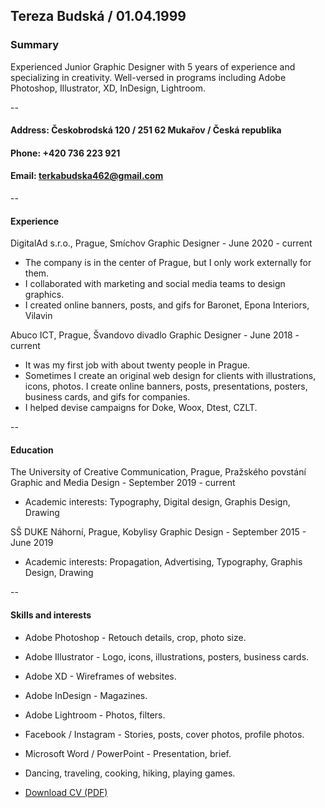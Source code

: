 ## Tereza Budská / 01.04.1999

### Summary
Experienced Junior Graphic Designer with 5 years of experience and specializing in creativity. Well-versed in programs including Adobe Photoshop, Illustrator, XD, InDesign, Lightroom.

--
#### Address: Českobrodská 120 / 251 62 Mukařov / Česká republika
#### Phone: +420 736 223 921
#### Email: terkabudska462@gmail.com
--

#### Experience
DigitalAd s.r.o., Prague, Smíchov
Graphic Designer - June 2020 - current
- The company is in the center of Prague, but I only work externally for them.
- I collaborated with marketing and social media teams to design graphics. 
- I created online banners, posts, and gifs for Baronet, Epona Interiors, Vilavin

Abuco ICT, Prague, Švandovo divadlo
Graphic Designer - June 2018 - current
- It was my first job with about twenty people in Prague. 
- Sometimes I create an original web design for clients with illustrations, icons, photos. I create online banners, posts, presentations, posters, business cards, and gifs for companies. 
- I helped devise campaigns for Doke, Woox, Dtest, CZLT. 

--
#### Education
The University of Creative Communication, Prague, Pražského povstání
Graphic and Media Design - September 2019 - current 
- Academic interests: Typography, Digital design, Graphis Design, Drawing 

SŠ DUKE Náhorní, Prague, Kobylisy
Graphic Design - September  2015 - June 2019 
- Academic interests: Propagation, Advertising, Typography, Graphis Design, Drawing

--
#### Skills and interests
- Adobe Photoshop - Retouch details, crop, photo size.
- Adobe Illustrator - Logo, icons, illustrations, posters, business cards.
- Adobe XD - Wireframes of websites.
- Adobe InDesign - Magazines.
- Adobe Lightroom - Photos, filters.
- Facebook / Instagram - Stories, posts, cover photos, profile photos.
- Microsoft Word / PowerPoint - Presentation, brief.
- Dancing, traveling, cooking, hiking, playing games.


- [Download CV (PDF)](pdf/cv-2021-budska.pdf)
